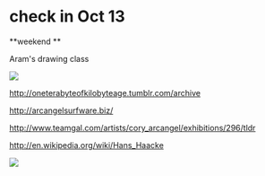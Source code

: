 # check in Oct 13 

**weekend **

Aram's drawing class 

![](https://hackpad-attachments.s3.amazonaws.com/hackpad.com_Tu6xKIgzcxk_p.77239_1413217256088_undefined)

[](http://oneterabyteofkilobyteage.tumblr.com/archive)http://oneterabyteofkilobyteage.tumblr.com/archive

[](http://arcangelsurfware.biz/)http://arcangelsurfware.biz/ 

[](http://www.teamgal.com/artists/cory_arcangel/exhibitions/296/tldr)http://www.teamgal.com/artists/cory_arcangel/exhibitions/296/tldr 

[](http://en.wikipedia.org/wiki/Hans_Haacke)http://en.wikipedia.org/wiki/Hans_Haacke

![](https://hackpad-attachments.s3.amazonaws.com/hackpad.com_Tu6xKIgzcxk_p.77239_1413217279702_undefined)
